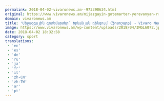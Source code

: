 ```yaml
---
permalink: 2018-04-02-vivaronews.am--973390634.html
original: https://www.vivaronews.am/mijazgayin-gotemarter-yerevanyan-rringum/
domain: vivaronews.am
title: 'Միջազգային գոտեմարտեր` Երևանյան ռինգում (ֆոտոշարք) - Vivaro News'
image: https://www.vivaronews.am/wp-content/uploads/2018/04/IMGL6072.jpg
date: 2018-04-02 18:32:58
category: sport
translations: 
 - 'en'
 - 'es'
 - 'de'
 - 'ru'
 - 'ja'
 - 'fr'
 - 'it'
 - 'zh-CN'
 - 'zh-TW'
 - 'ar'
 - 'pt'
---
```


